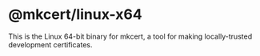 # @mkcert/linux-x64

This is the Linux 64-bit binary for mkcert, a tool for making locally-trusted
development certificates.
